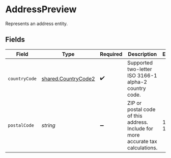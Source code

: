 # AddressPreview

Represents an address entity.


## Fields

| Field                                                                           | Type                                                                            | Required                                                                        | Description                                                                     | Example                                                                         |
| ------------------------------------------------------------------------------- | ------------------------------------------------------------------------------- | ------------------------------------------------------------------------------- | ------------------------------------------------------------------------------- | ------------------------------------------------------------------------------- |
| `countryCode`                                                                   | [shared.CountryCode2](../../models/shared/countrycode2.md)                      | :heavy_check_mark:                                                              | Supported two-letter ISO 3166-1 alpha-2 country code.                           |                                                                                 |
| `postalCode`                                                                    | *string*                                                                        | :heavy_minus_sign:                                                              | ZIP or postal code of this address. Include for more accurate tax calculations. | 11105-1803                                                                      |